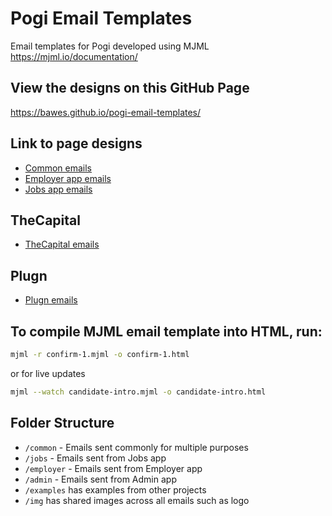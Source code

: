 # Pogi Email Templates

Email templates for Pogi developed using MJML
https://mjml.io/documentation/

## View the designs on this GitHub Page
https://bawes.github.io/pogi-email-templates/

## Link to page designs

* [Common emails](./common/README.md)
* [Employer app emails](./employer/README.md)
* [Jobs app emails](./jobs/README.md)

## TheCapital
* [TheCapital emails](./thecapital/README.md)

## Plugn
* [Plugn emails](./plugn/README.md)


## To compile MJML email template into HTML, run:

```bash
mjml -r confirm-1.mjml -o confirm-1.html
```

or for live updates

```bash
mjml --watch candidate-intro.mjml -o candidate-intro.html
```

## Folder Structure

* `/common` - Emails sent commonly for multiple purposes
* `/jobs` - Emails sent from Jobs app
* `/employer` - Emails sent from Employer app
* `/admin` - Emails sent from Admin app
* `/examples` has examples from other projects
* `/img` has shared images across all emails such as logo
